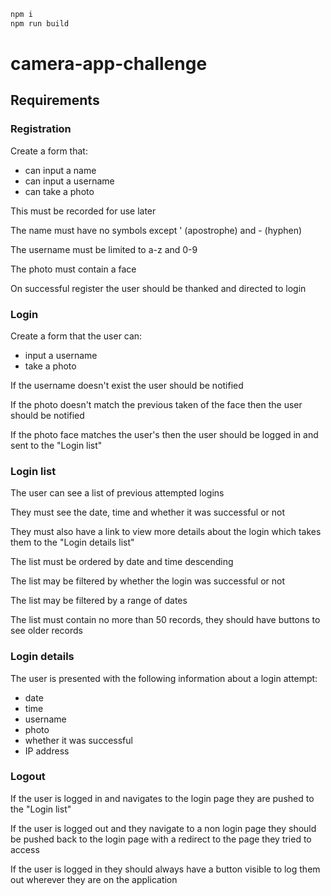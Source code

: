 ``` javascript
npm i
npm run build
```

# camera-app-challenge

## Requirements

### Registration

Create a form that:
* can input a name
* can input a username
* can take a photo

This must be recorded for use later

The name must have no symbols except ' (apostrophe) and - (hyphen)

The username must be limited to a-z and 0-9

The photo must contain a face

On successful register the user should be thanked and directed to login

### Login

Create a form that the user can:
* input a username
* take a photo

If the username doesn't exist the user should be notified

If the photo doesn't match the previous taken of the face then the user should be notified

If the photo face matches the user's then the user should be logged in and sent to the "Login list"

### Login list

The user can see a list of previous attempted logins

They must see the date, time and whether it was successful or not

They must also have a link to view more details about the login which takes them to the "Login details list"

The list must be ordered by date and time descending

The list may be filtered by whether the login was successful or not

The list may be filtered by a range of dates

The list must contain no more than 50 records, they should have buttons to see older records

### Login details

The user is presented with the following information about a login attempt:
* date
* time
* username
* photo
* whether it was successful
* IP address

### Logout

If the user is logged in and navigates to the login page they are pushed to the "Login list"

If the user is logged out and they navigate to a non login page they should be pushed back to the login page with a redirect to the page they tried to access

If the user is logged in they should always have a button visible to log them out wherever they are on the application